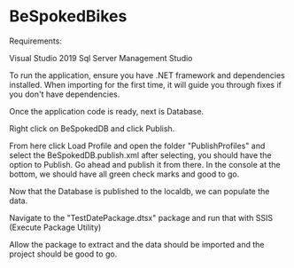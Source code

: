 # BeSpokedBikes

Requirements:

Visual Studio 2019
Sql Server Management Studio

To run the application, ensure you have .NET framework and dependencies installed. When importing for the first time, it will guide you through fixes if you don't have dependencies.

Once the application code is ready, next is Database.

Right click on BeSpokedDB and click Publish.

From here click Load Profile and open the folder "PublishProfiles" and select the BeSpokedDB.publish.xml 
after selecting, you should have the option to Publish. Go ahead and publish it from there. In the console at the bottom, we should have all green check marks and good to go.

Now that the Database is published to the localdb, we can populate the data.

Navigate to the "TestDatePackage.dtsx" package and run that with SSIS (Execute Package Utility)

Allow the package to extract and the data should be imported and the project should be good to go.
